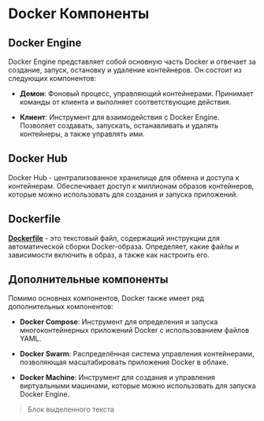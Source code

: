 # Docker Компоненты

## Docker Engine

Docker Engine представляет собой основную часть Docker и отвечает за создание, запуск, остановку и удаление контейнеров. Он состоит из следующих компонентов:

- **Демон**: Фоновый процесс, управляющий контейнерами. Принимает команды от клиента и выполняет соответствующие действия.

- **Клиент**: Инструмент для взаимодействия с Docker Engine. Позволяет создавать, запускать, останавливать и удалять контейнеры, а также управлять ими.

## Docker Hub

Docker Hub - централизованное хранилище для обмена и доступа к контейнерам. Обеспечивает доступ к миллионам образов контейнеров, которые можно использовать для создания и запуска приложений.

## Dockerfile

**[Dockerfile](./manuals/docker.md)** - это текстовый файл, содержащий инструкции для автоматической сборки Docker-образа. Определяет, какие файлы и зависимости включить в образ, а также как настроить его.

## Дополнительные компоненты

Помимо основных компонентов, Docker также имеет ряд дополнительных компонентов:

- **Docker Compose**: Инструмент для определения и запуска многоконтейнерных приложений Docker с использованием файлов YAML.
  
- **Docker Swarm**: Распределённая система управления контейнерами, позволяющая масштабировать приложения Docker в облаке.

- **Docker Machine**: Инструмент для создания и управления виртуальными машинами, которые можно использовать для запуска Docker Engine.


> Блок выделенного текста